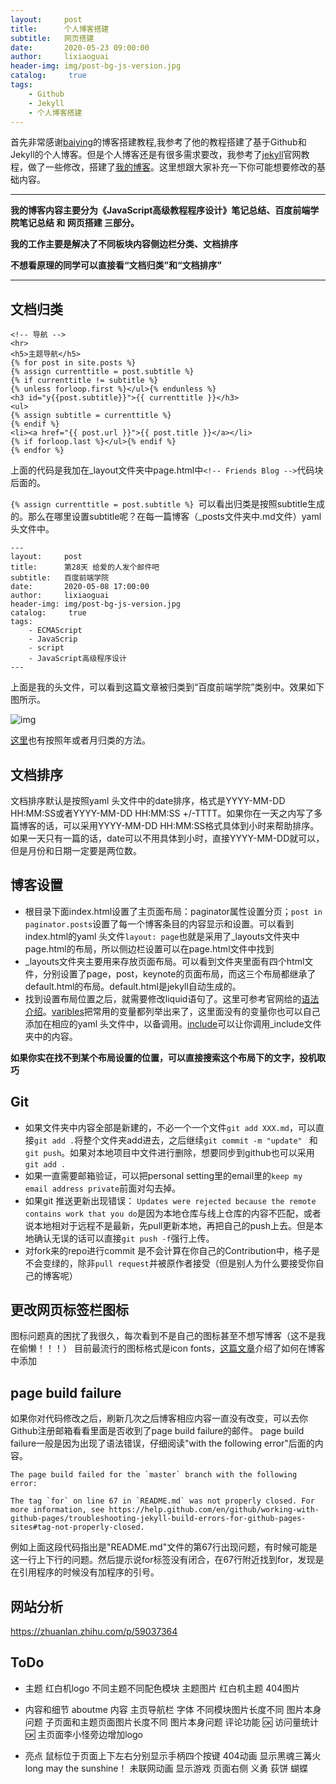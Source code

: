 ```yaml
---
layout:     post
title:      个人博客搭建
subtitle:   网页搭建
date:       2020-05-23 09:00:00
author:     lixiaoguai
header-img: img/post-bg-js-version.jpg
catalog: 	 true
tags:
    - Github
    - Jekyll
    - 个人博客搭建
---
```

首先非常感谢[baiying](https://github.com/qiubaiying/qiubaiying.github.io)的博客搭建教程,我参考了他的教程搭建了基于Github和Jekyll的个人博客。但是个人博客还是有很多需求要改，我参考了[jekyll](https://jekyllrb.com/)官网教程，做了一些修改，搭建了[我的博客](https://1liza.github.io/)。这里想跟大家补充一下你可能想要修改的基础内容。

****

**我的博客内容主要分为《JavaScript高级教程程序设计》笔记总结、百度前端学院笔记总结 和 网页搭建 三部分。**

**我的工作主要是解决了不同板块内容侧边栏分类、文档排序**

**不想看原理的同学可以直接看“文档归类”和“文档排序”**

----

## 文档归类 ##
```
<!-- 导航 -->
<hr>
<h5>主题导航</h5>
{% for post in site.posts %}
{% assign currenttitle = post.subtitle %} 
{% if currenttitle != subtitle %}
{% unless forloop.first %}</ul>{% endunless %}
<h3 id="y{{post.subtitle}}">{{ currenttitle }}</h3>
<ul>
{% assign subtitle = currenttitle %}
{% endif %}
<li><a href="{{ post.url }}">{{ post.title }}</a></li>
{% if forloop.last %}</ul>{% endif %}
{% endfor %} 
```
上面的代码是我加在_layout文件夹中page.html中```<!-- Friends Blog -->```代码块后面的。

```{% assign currenttitle = post.subtitle %} ```可以看出归类是按照subtitle生成的。那么在哪里设置subtitle呢？在每一篇博客（_posts文件夹中.md文件）yaml 头文件中。
```
---
layout:     post
title:      第28天 给爱的人发个邮件吧
subtitle:   百度前端学院
date:       2020-05-08 17:00:00
author:     lixiaoguai
header-img: img/post-bg-js-version.jpg
catalog: 	 true
tags:
    - ECMAScript
    - JavaScrip
    - script
    - JavaScript高级程序设计
---
```
上面是我的头文件，可以看到这篇文章被归类到“百度前端学院”类别中。效果如下图所示。

![img](img/post_guide.PNG)

[这里](https://stackoverflow.com/questions/19086284/jekyll-liquid-templating-how-to-group-blog-posts-by-year/20777475#20777475)也有按照年或者月归类的方法。

## 文档排序 ##
文档排序默认是按照yaml 头文件中的date排序，格式是YYYY-MM-DD HH:MM:SS或者YYYY-MM-DD HH:MM:SS +/-TTTT。如果你在一天之内写了多篇博客的话，可以采用YYYY-MM-DD HH:MM:SS格式具体到小时来帮助排序。如果一天只有一篇的话，date可以不用具体到小时，直接YYYY-MM-DD就可以，但是月份和日期一定要是两位数。

## 博客设置 ##
- 根目录下面index.html设置了主页面布局：paginator属性设置分页；```post in paginator.posts```设置了每一个博客条目的内容显示和设置。可以看到index.html的yaml 头文件```layout: page```也就是采用了_layouts文件夹中page.html的布局，所以侧边栏设置可以在page.html文件中找到
- _layouts文件夹主要用来存放页面布局。可以看到文件夹里面有四个html文件，分别设置了page，post，keynote的页面布局，而这三个布局都继承了default.html的布局。default.html是jekyll自动生成的。
- 找到设置布局位置之后，就需要修改liquid语句了。这里可参考官网给的[语法介绍](https://jekyllrb.com/docs/liquid/)。[varibles](https://jekyllrb.com/docs/variables/)把常用的变量都列举出来了，这里面没有的变量你也可以自己添加在相应的yaml 头文件中，以备调用。[include](https://jekyllrb.com/docs/includes/)可以让你调用_include文件夹中的内容。

**如果你实在找不到某个布局设置的位置，可以直接搜索这个布局下的文字，投机取巧**

## Git ##
- 如果文件夹中内容全部是新建的，不必一个一个文件```git add XXX.md```，可以直接```git add .```将整个文件夹add进去，之后继续```git commit -m "update" ``` 和 ``` git push ```。如果对本地项目中文件进行删除，想要同步到github也可以采用```git add .```
- 如果一直需要邮箱验证，可以把personal setting里的email里的```keep my email address private```前面对勾去掉。
- 如果git 推送更新出现错误： ```Updates were rejected because the remote contains work that you do```是因为本地仓库与线上仓库的内容不匹配，或者说本地相对于远程不是最新，先pull更新本地，再把自己的push上去。但是本地确认无误的话可以直接```git push -f```强行上传。
- 对fork来的repo进行commit 是不会计算在你自己的Contribution中，格子是不会变绿的，除非```pull request```并被原作者接受（但是别人为什么要接受你自己的博客呢）

## 更改网页标签栏图标 ##
图标问题真的困扰了我很久，每次看到不是自己的图标甚至不想写博客（这不是我在偷懒！！！）
目前最流行的图标格式是icon fonts，[这篇文章](./2020-05-24-网页图标.md)介绍了如何在博客中添加

## page build failure ##
如果你对代码修改之后，刷新几次之后博客相应内容一直没有改变，可以去你Github注册邮箱看看里面是否收到了page build failure的邮件。
page build failure一般是因为出现了语法错误，仔细阅读"with the following error"后面的内容。
```
The page build failed for the `master` branch with the following error:

The tag `for` on line 67 in `README.md` was not properly closed. For more information, see https://help.github.com/en/github/working-with-github-pages/troubleshooting-jekyll-build-errors-for-github-pages-sites#tag-not-properly-closed.
```
例如上面这段代码指出是"README.md"文件的第67行出现问题，有时候可能是这一行上下行的问题。然后提示说for标签没有闭合，在67行附近找到for，发现是在引用程序的时候没有加程序的引号。

## 网站分析 ##
https://zhuanlan.zhihu.com/p/59037364

## ToDo ##
- 主题
红白机logo
不同主题不同配色模块 主题图片
红白机主题
404图片

- 内容和细节
aboutme 内容
主页导航栏 字体
不同模块图片长度不同 图片本身问题
子页面和主题页面图片长度不同 图片本身问题
评论功能 🆗
访问量统计 🆗
主页面李小怪旁边增加logo

- 亮点
鼠标位于页面上下左右分别显示手柄四个按键
404动画 显示黑魂三篝火 long may the sunshine！
未联网动画 显示游戏
页面右侧 义勇 荻饼 蝴蝶
